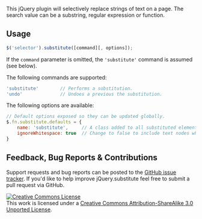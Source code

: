 This jQuery plugin will selectively replace strings of text on a page. The search
value can be a substring, regular expression or function. 

## Usage

```javascript
$('selector').substitute([command][, options]);
```

If the <code>command</code> parameter is omitted, the <code>'substitute'</code> command
is assumed (see below).

The following commands are supported:

```javascript
'substitute'		// Performs a substitution.
'undo'				// Undoes a previous the substitution.
```

The following options are available:

```javascript
// Default options exposed so they can be updated globally.
$.fn.substitute.defaults = {
	name: 'substitute',		// A class added to all substituted elements. This can also be used to 'group' substitutions for selective undoing.
	ignoreWhitespace: true	// Change to false to include text nodes which only contain whitespace characters in the substitution. 
}
```

## Feedback, Bug Reports & Contributions 
Support requests and bug reports can be posted to the 
[GitHub issue tracker](https://github.com/drzax/jquery-substitute/issues). If you'd 
like to help improve jQuery.substitute feel free to submit a pull request via GitHub.

<a rel="license" href="http://creativecommons.org/licenses/by-sa/3.0/"><img alt="Creative Commons License" style="border-width:0" src="http://i.creativecommons.org/l/by-sa/3.0/88x31.png" /></a><br />This work is licensed under a <a rel="license" href="http://creativecommons.org/licenses/by-sa/3.0/">Creative Commons Attribution-ShareAlike 3.0 Unported License</a>.


